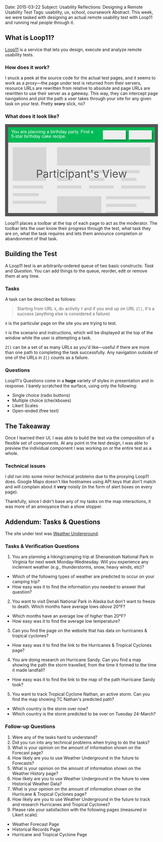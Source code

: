 Date:     2015-03-22
Subject:  Usability Reflections: Designing a Remote Usability Test
Tags:     usability, ux, school, coursework
Abstract: This week, we were tasked with designing an actual remote usability test with Loop11 and running real people through it.

## What is Loop11?

[Loop11](http://www.loop11.com) is a service that lets you design, execute and analyze remote usability tests.

### How does it work?

I snuck a peek at the source code for the actual test pages, and it seems to work as a proxy&mdash;the page under test is returned from their servers, resource URLs are rewritten from relative to absolute and page URLs are rewritten to use their server as a gateway.  This way, they can intercept page navigations and plot the path a user takes through your site for any given task on your test.  Pretty <strike>scary</strike> slick, no?

### What does it look like?

<svg viewBox="0 0 100 60" style="width: 100%; background-color: #555; cursor: default;">
  <rect x="2" y="2" width="96" height="10" fill="#0b5" />
  <rect x="2" y="12" width="96" height="46" fill="#eee" />
  <g fill="white" font-size="3" style="font-family: Helvetica Neue, sans-serif">
    <text x="4" y="6">You are planning a birthday party.  Find a</text>
    <text x="4" y="9">5-star birthday cake recipe.</text>
  </g>
  <g fill="rgba(0,0,0,0.2)">
    <rect x="65" y="5" width="15" height="6"/>
    <rect x="82" y="5" width="15" height="6"/>
  </g>
  <g fill="#eee">
    <rect x="64" y="4" width="15" height="6"/>
    <rect x="81" y="4" width="15" height="6"/>
  </g>
  <g fill="rgba(0,0,0,0.1)">
    <rect x="5" y="15" width="22" height="22"/>
    <rect x="5" y="40" width="20" height="2"/>
    <rect x="5" y="45" width="17" height="2"/>
    <rect x="5" y="50" width="22" height="2"/>
    <rect x="34" y="15" width="61" height="12"/>
    <rect x="34" y="30" width="12" height="2"/>
    <rect x="34" y="35" width="10" height="2"/>
    <rect x="34" y="40" width="16" height="2"/>
    <rect x="55" y="30" width="12" height="2"/>
    <rect x="55" y="35" width="10" height="2"/>
    <rect x="55" y="40" width="16" height="2"/>
    <rect x="76" y="30" width="12" height="2"/>
    <rect x="76" y="35" width="10" height="2"/>
    <rect x="76" y="40" width="16" height="2"/>
    <rect x="34" y="47" width="29" height="11"/>
    <rect x="66" y="47" width="29" height="2"/>
    <rect x="66" y="52" width="20" height="2"/>
    <rect x="66" y="57" width="25" height="1"/>
  </g>
  <text x="50" y="35" fill="#555" text-anchor="middle" font-size="7">Participant's View</text>
</svg>

Loop11 places a toolbar at the top of each page to act as the moderator.  The toolbar lets the user know their progress through the test, what task they are on, what the task requires and lets them announce completion or abandonment of that task.


## Building the Test

A Loop11 test is an arbitrarily-ordered queue of two basic constructs: *Task* and *Question*.  You can add things to the queue, reorder, edit or remove them at any time.

### Tasks

A task can be described as follows:

> Starting from URL `X`, do activity `Y` and if you end up on URL `Z[]`, it's a success (anything else is considered a failure)

`X` is the particular page on the site you are trying to test.

`Y` is the scenario and instructions, which will be displayed at the top of the window while the user is attempting a task.

`Z[]` can be a set of as many URLs as you'd like&mdash;useful if there are more than one path to completing the task successfully.  Any navigation outside of one of the URLs in `Z[]` counts as a failure.

### Questions

Loop11's Questions come in a **huge** variety of styles in presentation and in response.  I barely scratched the surface, using only the following:

* Single choice (radio buttons)
* Multiple choice (checkboxes)
* Likert Scales
* Open-ended (free text)


## The Takeaway

Once I learned their UI, I was able to build the test via the composition of a flexible set of components.  At any point in the test design, I was able to preview the individual component I was working on or the entire test as a whole.

### Technical issues

I *did* run into some minor technical problems due to the proxying Loop11 does.  Google Maps doesn't like hostnames using API keys that don't match and will complain about it **very** noisily (in the form of alert boxes on every page).

Thankfully, since I didn't base any of my tasks on the map interactions, it was more of an annoyance than a show stopper.



## Addendum: Tasks &amp; Questions

The site under test was [Weather Underground](http://www.wunderground.com).

### Tasks & Verification Questions

1. You are planning a hiking/camping trip at Shenandoah National Park in Virginia for next week Monday-Wednesday. Will you experience any inclement weather (e.g., thunderstorms, snow, heavy winds, etc)?
  * Which of the following types of weather are predicted to occur on your camping trip?
  * How easy was it to find the information you needed to answer that question?

2. You want to visit Denali National Park in Alaska but don't want to freeze to death. Which months have average lows _above_ 20°F?
  * Which months have an average low of _higher_ than 20°F?
  * How easy was it to find the average low temperature?

3. Can you find the page on the website that has data on hurricanes & tropical cyclones?
  * How easy was it to find the link to the Hurricanes & Tropical Cyclones page?

4. You are doing research on Hurricane Sandy. Can you find a map showing the path the storm travelled, from the time it formed to the time it made landfall?
  * How easy was it to find the link to the map of the path Hurricane Sandy took?

5. You want to track Tropical Cyclone Nathan, an active storm. Can you find the map showing TC Nathan's predicted path?
  * Which country is the storm over now?
  * Which country is the storm predicted to be over on Tuesday 24-March?

### Follow-up Questions

1. Were any of the tasks hard to understand?
2. Did you run into any technical problems when trying to do the tasks?
3. What is your opinion on the amount of information shown on the Forecast page?
4. How likely are you to use Weather Underground in the future to Forecasts?
5. What is your opinion on the amount of information shown on the Weather History page?
6. How likely are you to use Weather Underground in the future to view Historical Weather Data?
7. What is your opinion on the amount of information shown on the Hurricane & Tropical Cyclones page?
8. How likely are you to use Weather Underground in the future to track and research Hurricanes and Tropical Cyclones?
9. Please rate your satisfaction with the following pages (measured in Likert scale):
  * Weather Forecast Page
  * Historical Records Page
  * Hurricane and Tropical Cyclone Page
